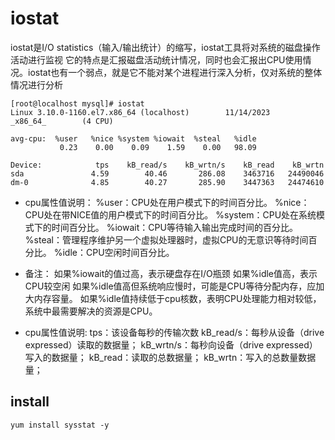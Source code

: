 # iostat

iostat是I/O statistics（输入/输出统计）的缩写，iostat工具将对系统的磁盘操作活动进行监视
它的特点是汇报磁盘活动统计情况，同时也会汇报出CPU使用情况。iostat也有一个弱点，就是它不能对某个进程进行深入分析，仅对系统的整体情况进行分析

```shell
[root@localhost mysql]# iostat
Linux 3.10.0-1160.el7.x86_64 (localhost)        11/14/2023      _x86_64_        (4 CPU)

avg-cpu:  %user   %nice %system %iowait  %steal   %idle
           0.23    0.00    0.09    1.59    0.00   98.09

Device:            tps    kB_read/s    kB_wrtn/s    kB_read    kB_wrtn
sda               4.59        40.46       286.08    3463716   24490046
dm-0              4.85        40.27       285.90    3447363   24474610
```

- cpu属性值说明：
%user：CPU处在用户模式下的时间百分比。
%nice：CPU处在带NICE值的用户模式下的时间百分比。
%system：CPU处在系统模式下的时间百分比。
%iowait：CPU等待输入输出完成时间的百分比。
%steal：管理程序维护另一个虚拟处理器时，虚拟CPU的无意识等待时间百分比。
%idle：CPU空闲时间百分比。

- 备注：
如果%iowait的值过高，表示硬盘存在I/O瓶颈
如果%idle值高，表示CPU较空闲
如果%idle值高但系统响应慢时，可能是CPU等待分配内存，应加大内存容量。
如果%idle值持续低于cpu核数，表明CPU处理能力相对较低，系统中最需要解决的资源是CPU。

- cpu属性值说明:
tps：该设备每秒的传输次数
kB_read/s：每秒从设备（drive expressed）读取的数据量；
kB_wrtn/s：每秒向设备（drive expressed）写入的数据量；
kB_read：读取的总数据量；
kB_wrtn：写入的总数量数据量；

## install
```shell
yum install sysstat -y
```

